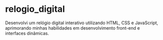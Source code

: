 # relogio_digital
Desenvolvi um relógio digital interativo utilizando HTML, CSS e JavaScript, aprimorando minhas habilidades em desenvolvimento front-end e interfaces dinâmicas.
